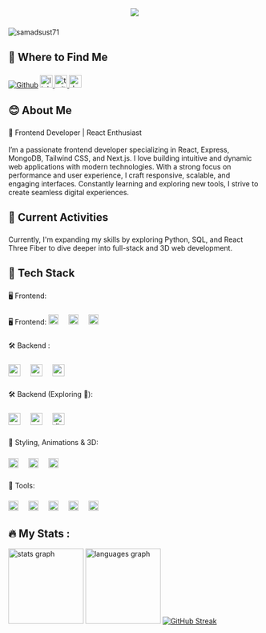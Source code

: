 
<div align="center">
  <img  src="https://i.ibb.co.com/BrwpQtR/Neutral-Creative-Professional-Linked-In-Article-Cover-Image.png"  />
</div>

###

 <p align="left"> <img src="https://komarev.com/ghpvc/?username=samadsust71&label=Profile%20views&color=0e75b6&style=flat" alt="samadsust71" /> </p>

 ###

<h2 align="left">📲 Where to Find Me</h2>

###
<div align="left">
 <a href="https://github.com/Samadsust71" target="_blank"><img alt="Github" src="https://img.shields.io/badge/GitHub-%2312100E.svg?&style=for-the-badge&logo=Github&logoColor=white" /></a>
  <a href="https://www.linkedin.com/in/abdus-samad-3989b5317" target="_blank">
    <img src="https://img.shields.io/static/v1?message=LinkedIn&logo=linkedin&label=&color=0077B5&logoColor=white&labelColor=&style=for-the-badge" height="25" alt="linkedin logo"  />
  </a>
  <a href="https://x.com/SamadReza71" target="_blank">
    <img src="https://img.shields.io/static/v1?message=Twitter&logo=twitter&label=&color=1DA1F2&logoColor=white&labelColor=&style=for-the-badge" height="25" alt="twitter logo"  />
  </a>
  <a href="https://dev.to/samadsust71" target="_blank">
    <img src="https://img.shields.io/static/v1?message=dev.to&logo=dev.to&label=&color=0A0A0A&logoColor=white&labelColor=&style=for-the-badge" height="25" alt="devto logo"  />
  </a>
</div>

###

<h2 align="left">😊 About Me</h2>

###

<p align="left">🚀 Frontend Developer | React Enthusiast<br><br>I’m a passionate frontend developer specializing in React, Express, MongoDB, Tailwind CSS, and Next.js. I love building intuitive and dynamic web applications with modern technologies. With a strong focus on performance and user experience, I craft responsive, scalable, and engaging interfaces. Constantly learning and exploring new tools, I strive to create seamless digital experiences.</p>

###

<h2 align="left">📌 Current Activities</h1>

###
<p align="left"> Currently, I'm expanding my skills by exploring Python, SQL, and React Three Fiber to dive deeper into full-stack and 3D web development.</p>


<h2 align="left">🚀 Tech Stack</h2>

###

<p align="left">🖥️ Frontend:</p>

###

<div align="left">
  <span align="left">🖥️ Frontend:</span>
<img src="https://cdn.jsdelivr.net/gh/devicons/devicon/icons/javascript/javascript-plain.svg" height="20" alt="javascript logo"  />
<img width="12" />
<img src="https://cdn.jsdelivr.net/gh/devicons/devicon/icons/react/react-original-wordmark.svg" height="20" alt="react logo"  />
<img width="12" />
<img src="https://skillicons.dev/icons?i=nextjs" height="20" alt="nextjs logo"  />
</div>

###

<p align="left">🛠️ Backend :</p>

###

<div align="left">
<img src="https://cdn.simpleicons.org/nodedotjs/339933" height="24" alt="nodejs logo"  />
<img width="12" />
<img src="https://skillicons.dev/icons?i=express" height="24" alt="express logo"  />
<img width="12" />
<img src="https://skillicons.dev/icons?i=mongodb" height="24" alt="mongodb logo"  />
</div>

###

<p align="left">🛠️ Backend (Exploring 🚀):</p>

###

<div align="left">
<img src="https://cdn.jsdelivr.net/gh/devicons/devicon/icons/python/python-original.svg" height="24" alt="python logo"  />
<img width="12" />
<img src="https://skillicons.dev/icons?i=mysql" height="24" alt="mysql logo"  />
<img width="12" />
<img src="https://skillicons.dev/icons?i=django" height="24" alt="django logo"  />
</div>

###

<p align="left">🎨 Styling, Animations & 3D:</p>

###

<div align="left">
<img src="https://skillicons.dev/icons?i=tailwind" height="20" alt="tailwindcss logo"  />
<img width="12" />
<img src="https://skillicons.dev/icons?i=css" height="20" alt="css3 logo"  />
<img width="12" />
<img src="https://skillicons.dev/icons?i=html" height="20" alt="html5 logo"  />
</div>

###

<p align="left">🧰 Tools:</p>

###

<div align="left">
<img src="https://cdn.jsdelivr.net/gh/devicons/devicon/icons/git/git-original.svg" height="20" alt="git logo"  />
<img width="12" />
<img src="https://skillicons.dev/icons?i=github" height="20" alt="github logo"  />
<img width="12" />
<img src="https://cdn.jsdelivr.net/gh/devicons/devicon/icons/figma/figma-original.svg" height="20" alt="figma logo"  />
<img width="12" />
<img src="https://cdn.jsdelivr.net/gh/devicons/devicon/icons/canva/canva-original.svg" height="20" alt="canva logo"  />
<img width="12" />
<img src="https://cdn.jsdelivr.net/gh/devicons/devicon/icons/firebase/firebase-plain.svg" height="20" alt="firebase logo"  />
</div>

###



###

<h2 align="left">🔥   My Stats :</h3>
<div align="left"> <img src="https://github-readme-stats.vercel.app/api?username=Samadsust71&hide_title=false&hide_rank=false&show_icons=true&include_all_commits=true&count_private=true&disable_animations=false&theme=dracula&locale=en&hide_border=false&order=1" height="150" alt="stats graph"  />
<img src="https://github-readme-stats.vercel.app/api/top-langs?username=Samadsust71&locale=en&hide_title=false&layout=compact&card_width=320&langs_count=5&theme=dracula&hide_border=false&order=2" height="150" alt="languages graph"  />
<a href="https://git.io/streak-stats"><img src="https://streak-stats.demolab.com?user=Samadsust71&theme=dark&card_height=150" alt="GitHub Streak" /></a>
</div>

###
